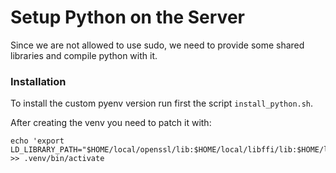 
# Setup Python on the Server

Since we are not allowed to use sudo, we need to provide some shared libraries and compile python with it.

### Installation

To install the custom pyenv version run first the script `install_python.sh`.

After creating the venv you need to patch it with:

```shell
echo 'export LD_LIBRARY_PATH="$HOME/local/openssl/lib:$HOME/local/libffi/lib:$HOME/local/bzip2/lib:$HOME/local/sqlite/lib:$LD_LIBRARY_PATH"' >> .venv/bin/activate
```